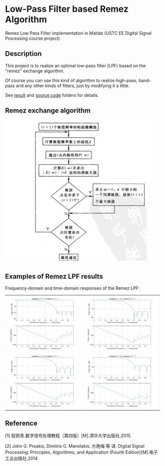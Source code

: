 # Low-Pass Filter based Remez Algorithm

Remez Low Pass Filter implementation in Matlab (USTC EE Digital Signal Processing course project)


## Description

This project is to realize an optimal low-pass filter (LPF) based on the "remez" exchange algorithm.

Of course you can use this kind of algorithm to realize high-pass, band-pass and any other kinds of filters, just by modifying it a little.

See [result](./result/) and [source code](./src/) folders for details.


## Remez exchange algorithm


![](./result/remez-algorithm.png)


## Examples of Remez LPF results

Frequency-domain and time-domain responses of the Remez LPF:

|                        |                        |
| ---------------------- | ---------------------- |
| ![](./result/fir2.png) | ![](./result/fir3.png) |
| ![](./result/fir4.png) | ![](./result/fir5.png) |


## Reference

[1] 程佩青.数字信号处理教程（第四版）[M].清华大学出版社,2015.

[2] John G. Proakis, Dimitris G. Manolakis. 方艳梅 等 译. Digital Signal Processing: Principles, Algorithms, and Application (Fourth Edition)[M].电子工业出版社,2014
